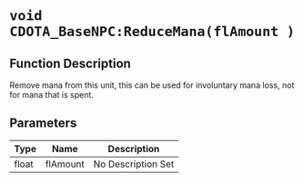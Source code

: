 # `void CDOTA_BaseNPC:ReduceMana(flAmount )`
## Function Description
Remove mana from this unit, this can be used for involuntary mana loss, not for mana that is spent.
## Parameters
Type|Name|Description
--|--|--
float|flAmount|No Description Set

